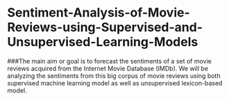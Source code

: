 # Sentiment-Analysis-of-Movie-Reviews-using-Supervised-and-Unsupervised-Learning-Models

###The main aim or goal is to forecast the sentiments of a set of movie reviews acquired from the Internet Movie Database (IMDb). We will be analyzing the sentiments from this big corpus of movie reviews using both supervised machine learning model as well as unsupervised lexicon-based model.
